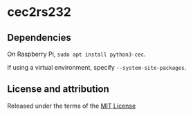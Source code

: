 # cec2rs232

## Dependencies

On Raspberry Pi, `sudo apt install python3-cec`.

If using a virtual environment, specify `--system-site-packages`.

## License and attribution

Released under the terms of the [MIT License](LICENSE.md)
